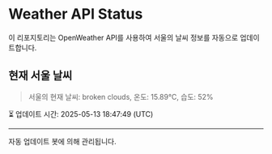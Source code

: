 
# Weather API Status

이 리포지토리는 OpenWeather API를 사용하여 서울의 날씨 정보를 자동으로 업데이트합니다.

## 현재 서울 날씨
> 서울의 현재 날씨: broken clouds, 온도: 15.89°C, 습도: 52%

⏳ 업데이트 시간: 2025-05-13 18:47:49 (UTC)

---
자동 업데이트 봇에 의해 관리됩니다.
